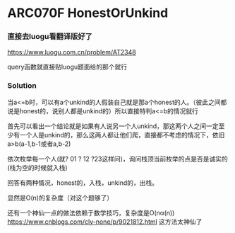 # ARC070F HonestOrUnkind

### 直接去luogu看翻译版好了

https://www.luogu.com.cn/problem/AT2348

query函数就直接贴luogu题面给的那个就行

### Solution

当a<=b时，可以有a个unkind的人假装自己就是那a个honest的人。（彼此之间都说是honest的，说别人都是unkind的）所以直接特判a<=b的情况就行

首先可以看出一个结论就是如果有人说另一个人unkind，那这两个人之间一定至少有一个人是unkind的，那么这两人都让他们爬，直接都不考虑的情况下，依旧a>b(a-1,b-1或者a,b-2)

依次枚举每一个人(就? 01  ? 12  ?23这样问)，询问栈顶当前枚举的点是否是诚实的(栈为空的时候就入栈)

回答有两种情况，honest的，入栈，unkind的，出栈。

显然是O(n)的复杂度（对这个题够了）



还有一个神仙一点的做法依赖于数学技巧，复杂度是O(nα(n)) https://www.cnblogs.com/cly-none/p/9021812.html 这方法太神仙了

